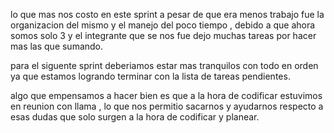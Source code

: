 lo que mas nos costo en este sprint a pesar de que era menos trabajo fue la organizacion del mismo y el manejo del poco tiempo , debido a que ahora somos solo 3 y el integrante que se nos fue dejo muchas tareas por hacer mas las que sumando.

para el siguente sprint deberiamos estar mas tranquilos con todo en orden ya que estamos logrando terminar con la lista de tareas pendientes.

algo que empensamos a hacer bien es que a la hora de codificar estuvimos en reunion con llama , lo que nos permitio sacarnos y ayudarnos respecto a esas dudas que solo surgen a la hora de codificar y planear.

